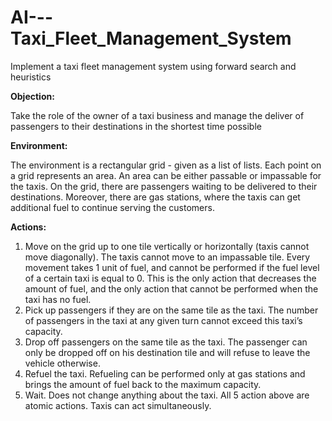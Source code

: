 # AI---Taxi_Fleet_Management_System
Implement a taxi fleet management system using forward search and heuristics 

**Objection:**

Take the role of the owner of a taxi business and manage the deliver of passengers to their destinations in the shortest time possible

**Environment:**

The environment is a rectangular grid - given as a list of lists. Each point on a grid represents an area. An area can be either passable or impassable for the taxis. On the grid, there are passengers waiting to be delivered to their destinations. Moreover, there are gas stations, where the taxis can get additional fuel to continue serving the customers.

**Actions:**

1.	Move on the grid up to one tile vertically or horizontally (taxis cannot move diagonally). The taxis cannot move to an impassable tile. Every movement takes 1 unit of fuel, and cannot be performed if the fuel level of a certain taxi is equal to 0. This is the only action that decreases the amount of fuel, and the only action that cannot be performed when the taxi has no fuel.
2.	Pick up passengers if they are on the same tile as the taxi. The number of passengers in the taxi at any given turn cannot exceed this taxi’s capacity. 
3.	Drop off passengers on the same tile as the taxi. The passenger can only be dropped off on his destination tile and will refuse to leave the vehicle otherwise. 
4.	Refuel the taxi. Refueling can be performed only at gas stations and brings the amount of fuel back to the maximum capacity. 
5.	Wait. Does not change anything about the taxi.
All 5 action above are atomic actions. Taxis can act simultaneously.
